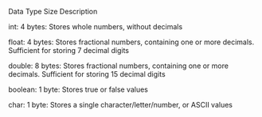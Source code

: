Data Type	Size	Description


int:	4 bytes:	Stores whole numbers, without decimals


float:	4 bytes:	Stores fractional numbers, containing one or more decimals. Sufficient for storing 7 decimal digits


double:	8 bytes:	Stores fractional numbers, containing one or more decimals. Sufficient for storing 15 decimal digits


boolean:	1 byte:	Stores true or false values


char:	1 byte:	Stores a single character/letter/number, or ASCII values